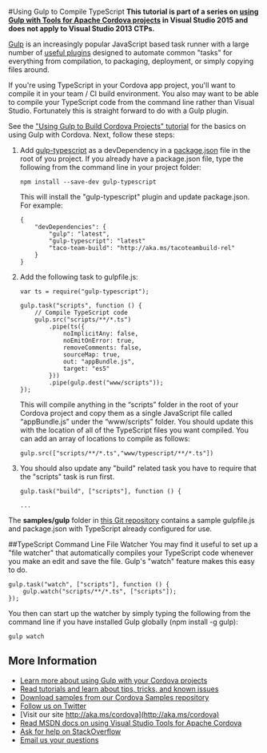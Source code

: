 #<a name="ts"></a>Using Gulp to Compile TypeScript
**This tutorial is part of a series on [using Gulp with Tools for Apache Cordova projects](http://go.microsoft.com/fwlink/?LinkID=533767) in Visual Studio 2015 and does not apply to Visual Studio 2013 CTPs.**

[Gulp](http://go.microsoft.com/fwlink/?LinkID=533803) is an increasingly popular JavaScript based task runner with a large number of [useful plugins](http://go.microsoft.com/fwlink/?LinkID=533790) designed to automate common "tasks" for everything from compilation, to packaging, deployment, or simply copying files around.

If you're using TypeScript in your Cordova app project, you'll want to compile it in your team / CI build environment. You also may want to be able to compile your TypeScript code from the command line rather than Visual Studio. Fortunately this is straight forward to do with a Gulp plugin. 

See the ["Using Gulp to Build Cordova Projects" tutorial](http://go.microsoft.com/fwlink/?LinkID=533742) for the basics on using Gulp with Cordova. Next, follow these steps:

1.  Add [gulp-typescript](http://go.microsoft.com/fwlink/?LinkID=533748) as a devDependency in a [package.json](http://go.microsoft.com/fwlink/?LinkID=533781) file in the root of you project. If you already have a package.json file, type the following from the command line in your project folder:

	~~~~~~~~~~~~~~~~~~~~~~~~~~~~~~~~~~~~~~~~~~~~~~~~~~~~~~~~~~~~~~~~~~~~~~~~~~~~~~~~
    npm install --save-dev gulp-typescript
	~~~~~~~~~~~~~~~~~~~~~~~~~~~~~~~~~~~~~~~~~~~~~~~~~~~~~~~~~~~~~~~~~~~~~~~~~~~~~~~~

    This will install the "gulp-typescript" plugin and update package.json. For example:

	~~~~~~~~~~~~~~~~~~~~~~~~~~~~~~~~~~~~~~~~~~~~~~~~~~~~~~~~~~~~~~~~~~~~~~~~~~~~~~~~
    {
        "devDependencies": {
            "gulp": "latest",
            "gulp-typescript": "latest"
            "taco-team-build": "http://aka.ms/tacoteambuild-rel"
    	}
    }
	~~~~~~~~~~~~~~~~~~~~~~~~~~~~~~~~~~~~~~~~~~~~~~~~~~~~~~~~~~~~~~~~~~~~~~~~~~~~~~~~

2.  Add the following task to gulpfile.js:

 	~~~~~~~~~~~~~~~~~~~~~~~~~~~~~~~~~~~~~~~~~~~~~~~~~~~~~~~~~~~~~~~~~~~~~~~~~~~~~~~~
    var ts = require("gulp-typescript");

    gulp.task("scripts", function () {
        // Compile TypeScript code
        gulp.src("scripts/**/*.ts")
        	.pipe(ts({
            	noImplicitAny: false,
                noEmitOnError: true,
                removeComments: false,
            	sourceMap: true,
                out: "appBundle.js",
                target: "es5"
    		}))
    		.pipe(gulp.dest("www/scripts"));
    });
	~~~~~~~~~~~~~~~~~~~~~~~~~~~~~~~~~~~~~~~~~~~~~~~~~~~~~~~~~~~~~~~~~~~~~~~~~~~~~~~~

	This will compile anything in the “scripts” folder in the root of your Cordova project and copy them as a single JavaScript file called “appBundle.js” under the “www/scripts” folder. You should update this with the location of all of the TypeScript files you want compiled. You can add an array of locations to compile as follows:

	~~~~~~~~~~~~~~~~~~~~~~~~~~~~~~~~~~~~~~~~~~~~~~~~~~~~~~~~~~~~~~~~~~~~~~~~~~~~~~~~
	gulp.src(["scripts/**/*.ts","www/typescript/**/*.ts"])
	~~~~~~~~~~~~~~~~~~~~~~~~~~~~~~~~~~~~~~~~~~~~~~~~~~~~~~~~~~~~~~~~~~~~~~~~~~~~~~~~

4.  You should also update any "build" related task you have to require that the "scripts" task is run first.

	~~~~~~~~~~~~~~~~~~~~~~~~~~~~~~~~~~~~~~~~~~~~~~~~~~~~~~~~~~~~~~~~~~~~~~~~~~~~~~~~
    gulp.task("build", ["scripts"], function () {

    ...
	~~~~~~~~~~~~~~~~~~~~~~~~~~~~~~~~~~~~~~~~~~~~~~~~~~~~~~~~~~~~~~~~~~~~~~~~~~~~~~~~

The **samples/gulp** folder in [this Git repository](http://go.microsoft.com/fwlink/?LinkID=533736) contains a sample gulpfile.js and package.json with TypeScript already configured for use.

##TypeScript Command Line File Watcher
You may  find it useful to set up a "file watcher" that automatically compiles your TypeScript code whenever you make an edit and save the file. Gulp's "watch" feature makes this easy to do.

~~~~~~~~~~~~~~~~~~~~~~~~~~~~~~~~~~~~~~~~~~~~~~~~~~~~~~~~~~~~~~~~~~~~~~~~~~~~~~~~
gulp.task("watch", ["scripts"], function () {
    gulp.watch("scripts/**/*.ts", ["scripts"]);
});
~~~~~~~~~~~~~~~~~~~~~~~~~~~~~~~~~~~~~~~~~~~~~~~~~~~~~~~~~~~~~~~~~~~~~~~~~~~~~~~~

You then can start up the watcher by simply typing the following from the command line if you have installed Gulp globally (npm install -g gulp):

~~~~~~~~~~~~~~~~~~~~~~~~~~~~~~~~~~~~~~~~~~~~~~~~~~~~~~~~~~~~~~~~~~~~~~~~~~~~~~~~
gulp watch
~~~~~~~~~~~~~~~~~~~~~~~~~~~~~~~~~~~~~~~~~~~~~~~~~~~~~~~~~~~~~~~~~~~~~~~~~~~~~~~~

## More Information
* [Learn more about using Gulp with your Cordova projects](README.md)
* [Read tutorials and learn about tips, tricks, and known issues](../Readme.md)
* [Download samples from our Cordova Samples repository](http://github.com/Microsoft/cordova-samples)
* [Follow us on Twitter](https://twitter.com/VSCordovaTools)
* [Visit our site http://aka.ms/cordova](http://aka.ms/cordova)
* [Read MSDN docs on using Visual Studio Tools for Apache Cordova](http://go.microsoft.com/fwlink/?LinkID=533794)
* [Ask for help on StackOverflow](http://stackoverflow.com/questions/tagged/visual-studio-cordova)
* [Email us your questions](mailto:/vscordovatools@microsoft.com)
